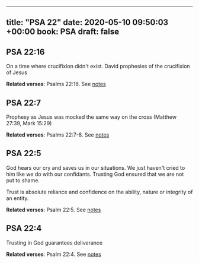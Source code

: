 
---
title: "PSA 22"
date: 2020-05-10 09:50:03 +00:00
book: PSA
draft: false
---

## PSA 22:16

On a time where crucifixion didn't exist. David prophesies of the crucifixion of Jesus

**Related verses**: Psalms 22:16. See [notes](https://my.bible.com/notes/3426311865402909680)


## PSA 22:7

Prophesy as Jesus was mocked the same way on the cross (Matthew 27:39, Mark 15:29)

**Related verses**: Psalms 22:7-8. See [notes](https://my.bible.com/notes/3426310496474358758)


## PSA 22:5

God hears our cry and saves us in our situations. We just haven't cried to him like we do with our confidants. Trusting God ensured that we are not put to shame.

Trust is absolute reliance and confidence on the ability, nature or integrity of an entity.

**Related verses**: Psalm 22:5. See [notes](https://my.bible.com/notes/3026203324342592146)


## PSA 22:4

Trusting in God guarantees deliverance

**Related verses**: Psalm 22:4. See [notes](https://my.bible.com/notes/3026203320852931217)

